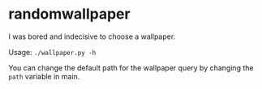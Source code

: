 randomwallpaper
===============

I was bored and indecisive to choose a wallpaper.

Usage: `./wallpaper.py -h`

You can change the default path for the wallpaper query by changing
the `path` variable in main.
